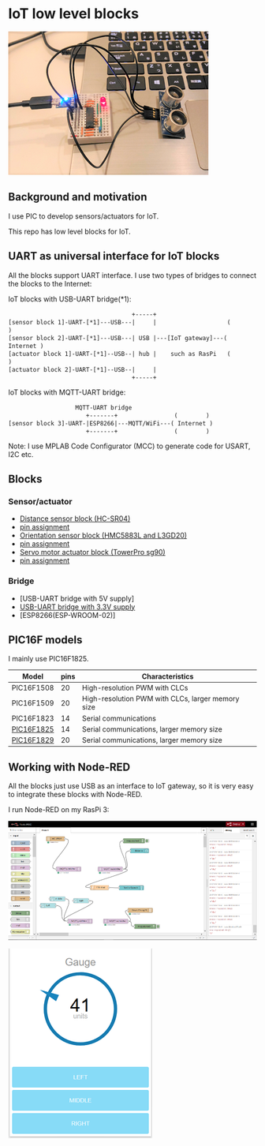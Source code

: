 # IoT low level blocks

![hc_sr04_test](./doc/hc_sr04_test.png)

## Background and motivation

I use PIC to develop sensors/actuators for IoT.

This repo has low level blocks for IoT.

## UART as universal interface for IoT blocks

All the blocks support UART interface. I use two types of bridges to connect the blocks to the Internet:

IoT blocks with USB-UART bridge(*1):
```
                                   +-----+                      
[sensor block 1]-UART-[*1]---USB---|     |                    (        )
[sensor block 2]-UART-[*1]---USB---| USB |---[IoT gateway]---( Internet )
[actuator block 1]-UART-[*1]--USB--| hub |    such as RasPi   (        )
[actuator block 2]-UART-[*1]--USB--|     |
                                   +-----+
```

IoT blocks with MQTT-UART bridge:
```
                   MQTT-UART bridge
                      +-------+                (        )
[sensor block 3]-UART-|ESP8266|---MQTT/WiFi---( Internet )
                      +-------+                (        )            
```

Note: I use MPLAB Code Configurator (MCC) to generate code for USART, I2C etc.

## Blocks

### Sensor/actuator

- [Distance sensor block (HC-SR04)](./distance.X)
 - [pin assignment](./doc/distance_pin.png)
- [Orientation sensor block (HMC5883L and L3GD20)](./orientation.X)
 - [pin assignment](./doc/orientation_pin.png)
- [Servo motor actuator block (TowerPro sg90)](./servomotor.X)
 - [pin assignment](./doc/servomotor_pin.png)

### Bridge

- [USB-UART bridge with 5V supply]
- [USB-UART bridge with 3.3V supply](./doc/STEP_DOWN.md)
- [ESP8266(ESP-WROOM-02)]

## PIC16F models

I mainly use PIC16F1825.

|Model     |pins |Characteristics                          |
|----------|-----|-----------------------------------------|
|PIC16F1508|20   |High-resolution PWM with CLCs            |
|PIC16F1509|20   |High-resolution PWM with CLCs, larger memory size|
|PIC16F1823|14   |Serial communications                    |
|[PIC16F1825](http://ww1.microchip.com/downloads/en/DeviceDoc/41440A.pdf)|14   |Serial communications, larger memory size|
|[PIC16F1829](http://ww1.microchip.com/downloads/en/DeviceDoc/41440A.pdf)|20   |Serial communications, larger memory size|

## Working with Node-RED

All the blocks just use USB as an interface to IoT gateway, so it is very easy to integrate these blocks with Node-RED.

I run Node-RED on my RasPi 3:

![node-red-1](./doc/node-red-1.png)

![node-red-2](./doc/node-red-2.png)
